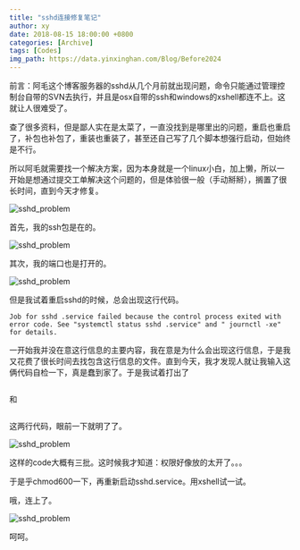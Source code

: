 ```yaml
---
title: "sshd连接修复笔记"
author: xy
date: 2018-08-15 18:00:00 +0800
categories: [Archive]
tags: [Codes]
img_path: https://data.yinxinghan.com/Blog/Before2024
---
```


前言：阿毛这个博客服务器的sshd从几个月前就出现问题，命令只能通过管理控制台自带的SVN去执行，并且是osx自带的ssh和windows的xshell都连不上。这就让人很难受了。

查了很多资料，但是鄙人实在是太菜了，一直没找到是哪里出的问题，重启也重启了，补包也补包了，重装也重装了，甚至还自己写了几个脚本想强行启动，但始终是不行。

所以阿毛就需要找一个解决方案，因为本身就是一个linux小白，加上懒，所以一开始是想通过提交工单解决这个问题的，但是体验很一般（手动掰掰），搁置了很长时间，直到今天才修复。

![sshd_problem](/sshd_problem1.png)

首先，我的ssh包是在的。

![sshd_problem](/sshd_problem2.png)

其次，我的端口也是打开的。

![sshd_problem](/sshd_problem3.png)

但是我试着重启sshd的时候，总会出现这行代码。

```
Job for sshd .service failed because the control process exited with error code. See "systemctl status sshd .service" and " journctl -xe" for details.
```
一开始我并没在意这行信息的主要内容，我在意是为什么会出现这行信息，于是我又花费了很长时间去找包含这行信息的文件。直到今天，我才发现人就让我输入这俩代码自检一下，真是蠢到家了。于是我试着打出了
```journctl -xe
```
和
```systemctl status sshd .service
```
这两行代码，眼前一下就明了了。

![sshd_problem](/sshd_problem4.png)

这样的code大概有三批。这时候我才知道：权限好像放的太开了。。。

于是乎chmod600一下，再重新启动sshd.service。用xshell试一试。

哦，连上了。

![sshd_problem](/sshd_problem5.png)

呵呵。


